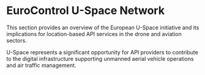 # EuroControl U-Space Network

This section provides an overview of the European U-Space initiative and its implications for location-based API services in the drone and aviation sectors.

U-Space represents a significant opportunity for API providers to contribute to the digital infrastructure supporting unmanned aerial vehicle operations and air traffic management.